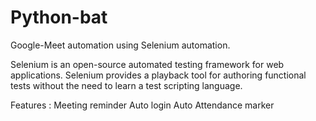 # Python-bat

Google-Meet automation using Selenium automation.

Selenium is an open-source automated testing framework for web applications. Selenium provides a playback tool for authoring functional tests without the need to learn a test scripting language.

Features :
   Meeting reminder
   Auto login
   Auto Attendance marker
   
  
